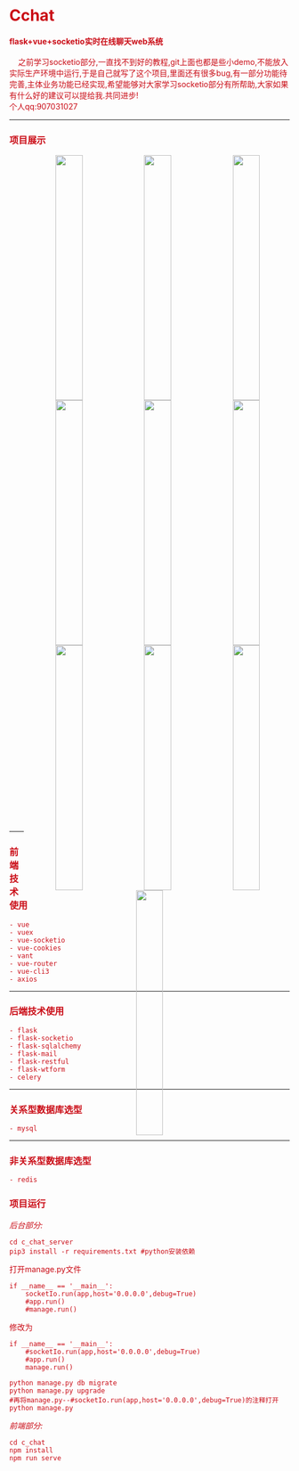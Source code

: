 # <font color=#ca0c16> Cchat
**flask+vue+socketio实时在线聊天web系统**
<br>
<br>
&nbsp;&nbsp;&nbsp;&nbsp;之前学习socketio部分,一直找不到好的教程,git上面也都是些小demo,不能放入实际生产环境中运行,于是自己就写了这个项目,里面还有很多bug,有一部分功能待完善,主体业务功能已经实现,希望能够对大家学习socketio部分有所帮助,大家如果有什么好的建议可以提给我.共同进步!
<br>
个人qq:907031027

---
### <font color=#ca0c16>项目展示
<p align="center" style="height: 1200px;">
<img src="https://github.com/PrimaryCY/Cchat/blob/dev/c_chat_server/static/project/QQ%E6%88%AA%E5%9B%BE20190812170433.png?raw=true" width = "31%" height = "440" div align=right />
<img src="https://github.com/PrimaryCY/Cchat/blob/dev/c_chat_server/static/project/QQ%E6%88%AA%E5%9B%BE20190812170444.png?raw=true" width = "31%" height = "440" div align=right />
<img src="https://github.com/PrimaryCY/Cchat/blob/dev/c_chat_server/static/project/QQ%E6%88%AA%E5%9B%BE20190812170458.png?raw=true" width = "31%" height = "440" div align=right />
<img src="https://github.com/PrimaryCY/Cchat/blob/dev/c_chat_server/static/project/QQ%E6%88%AA%E5%9B%BE20190812170530.png?raw=true" width = "31%" height = "440" div align=right />
<img src="https://github.com/PrimaryCY/Cchat/blob/dev/c_chat_server/static/project/QQ%E6%88%AA%E5%9B%BE20190812170539.png?raw=true" width = "31%" height = "440" div align=right />
<img src="https://github.com/PrimaryCY/Cchat/blob/dev/c_chat_server/static/project/QQ%E6%88%AA%E5%9B%BE20190812170547.png?raw=true" width = "31%" height = "440" div align=right />
<img src="https://github.com/PrimaryCY/Cchat/blob/dev/c_chat_server/static/project/QQ%E6%88%AA%E5%9B%BE20190812170558.png?raw=true" width = "31%" height = "440" div align=right />
<img src="https://github.com/PrimaryCY/Cchat/blob/dev/c_chat_server/static/project/QQ%E6%88%AA%E5%9B%BE20190812170610.png?raw=true" width = "31%" height = "440" div align=right />
<img src="https://github.com/PrimaryCY/Cchat/blob/dev/c_chat_server/static/project/QQ%E6%88%AA%E5%9B%BE20190812170622.png?raw=true" width = "31%" height = "440" div align=right />
<img src="https://github.com/PrimaryCY/Cchat/blob/dev/c_chat_server/static/project/QQ%E6%88%AA%E5%9B%BE20190812170630.png?raw=true" width = "31%" height = "440" />
</p>

---
### <font color=#ca0c16>前端技术使用
    - vue
    - vuex
    - vue-socketio
    - vue-cookies
    - vant
    - vue-router
    - vue-cli3
    - axios
    
---
### <font color=#ca0c16>后端技术使用
    - flask
    - flask-socketio
    - flask-sqlalchemy
    - flask-mail
    - flask-restful
    - flask-wtform
    - celery

---
### <font color=#ca0c16>关系型数据库选型
    - mysql

---
### <font color=#ca0c16>非关系型数据库选型
    - redis

### <font color=#ca0c16>项目运行
*后台部分:*
```
cd c_chat_server
pip3 install -r requirements.txt #python安装依赖
```

打开manage.py文件
```
if __name__ == '__main__':
    socketIo.run(app,host='0.0.0.0',debug=True)
    #app.run()
    #manage.run()
```
修改为
```
if __name__ == '__main__':
    #socketIo.run(app,host='0.0.0.0',debug=True)
    #app.run()
    manage.run()
```
```
python manage.py db migrate
python manage.py upgrade
#再将manage.py--#socketIo.run(app,host='0.0.0.0',debug=True)的注释打开
python manage.py
```
*前端部分:*
```
cd c_chat
npm install
npm run serve
```

